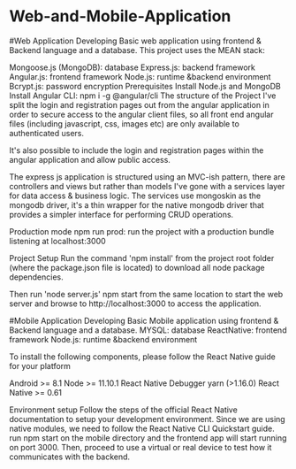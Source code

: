 # Web-and-Mobile-Application

#Web Application
Developing Basic web application using frontend & Backend language and a database.
This project uses the MEAN stack:

Mongoose.js (MongoDB): database
Express.js: backend framework
Angular.js: frontend framework
Node.js: runtime &backend  environment
Bcrypt.js: password encryption
Prerequisites
Install Node.js and MongoDB
Install Angular CLI: npm i -g @angular/cli
The structure of the Project 
I've split the login and registration pages out from the angular application in order to secure access to the angular client files, so all front end angular files (including javascript, css, images etc) are only available to authenticated users.

It's also possible to include the login and registration pages within the angular application and allow public access.

The express js application is structured using an MVC-ish pattern, there are controllers and views but rather than models I've gone with a services layer for data access & business logic. The services use mongoskin as the mongodb driver, it's a thin wrapper for the native mongodb driver that provides a simpler interface for performing CRUD operations.

Production mode
npm run prod: run the project with a production bundle listening at localhost:3000

Project Setup
Run the command 'npm install' from the project root folder (where the package.json file is located) to download all node package dependencies.

Then run 'node server.js'  npm start from the same location to start the web server and browse to http://localhost:3000 to access the application.

#Mobile Application
Developing Basic Mobile application using frontend & Backend language and a database.
MYSQL: database
ReactNative: frontend framework
Node.js: runtime &backend  environment

To install the following components, please follow the React Native guide for your platform

Android >= 8.1
Node >= 11.10.1
React Native Debugger
yarn (>1.16.0)
React Native >= 0.61

Environment setup
Follow the steps of the official React Native documentation to setup your development environment. Since we are using native modules, we need to follow the React Native CLI Quickstart guide.
run npm start on the mobile directory and the frontend app will start running on port 3000. Then, proceed to use a virtual or real device to test how it communicates with the backend.
